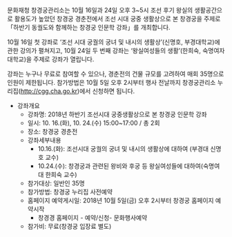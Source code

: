 문화재청 창경궁관리소는 10월 16일과 24일 오후 3~5시 조선 후기 왕실의 생활공간으로 활용도가 높았던 창경궁 경춘전에서 조선 시대 궁중 생활상으로 본 창경궁을 주제로 「하반기 동궐도와 함께하는 창경궁 인문학 강좌」를 개최합니다.

10월 16일 첫 강좌로 ‘조선 시대 궁궐의 궁녀 및 내시의 생활상’(신명호, 부경대학교)에 관한 강의가 펼쳐지고, 10월 24일 두 번째 강좌는 ‘왕실여성들의 생활’(한희숙, 숙명여자대학교)을 주제로 강좌가 열립니다.

강좌는 누구나 무료로 참여할 수 있으나, 경춘전의 건물 규모를 고려하여 매회 35명으로 인원이 제한됩니다. 참가방법은 10월 5일 오후 2시부터 행사 전날까지 창경궁관리소 누리집(http://cgg.cha.go.kr)에서 신청하면 됩니다.

- 강좌개요
  - 강좌명: 2018년 하반기 조선시대 궁중생활상으로 본 창경궁 인문학 강좌
  - 일시: 10. 16.(화), 10. 24.(수) 15:00~17:00 / 총 2회
  - 장소: 창경궁 경춘전
  - 강좌세부내용
    - 10.16.(화): 조선시대 궁궐의 궁녀 및 내시의 생활상에 대하여 (부경대 신명호 교수)
    - 10.24.(수): 창경궁과 관련된 왕비와 후궁 등 왕실여성들에 대하여(숙명여대 한희숙 교수)
  - 참가대상: 일반인 35명
  - 참가방법: 창경궁 누리집 사전예약
  - 홈페이지 예약게시일: 2018년 10월 5일(금) 오후 2시부터 창경궁 홈페이지 예약시작
    - 창경경 홈페이지 - 예약/신청- 문화행사예약
  - 참가비: 무료(창경궁 입장료 별도)